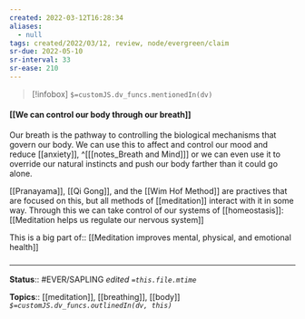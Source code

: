 ```yaml
---
created: 2022-03-12T16:28:34 
aliases:
  - null
tags: created/2022/03/12, review, node/evergreen/claim
sr-due: 2022-05-10
sr-interval: 33
sr-ease: 210
---
```

> [!infobox]
`$=customJS.dv_funcs.mentionedIn(dv)`

#### [[We can control our body through our breath]] 

Our breath is the pathway to controlling the biological mechanisms that govern our body. We can use this to affect and control our mood and reduce [[anxiety]],
^[[[notes_Breath and Mind]]]
or we can even use it to override our natural instincts and push our body farther than it could go alone.

[[Pranayama]], [[Qi Gong]], and the [[Wim Hof Method]] are practives that are focused on this, but all methods of [[meditation]]
interact with it in some way.
Through this we can take control of our systems of [[homeostasis]]:
[[Meditation helps us regulate our nervous system]]

This is a big 
part of:: [[Meditation improves mental, physical, and emotional health]]

### <hr class="footnote"/>

**Status**:: #EVER/SAPLING 
*edited `=this.file.mtime`*

**Topics**:: [[meditation]], [[breathing]], [[body]]
*`$=customJS.dv_funcs.outlinedIn(dv, this)`*
